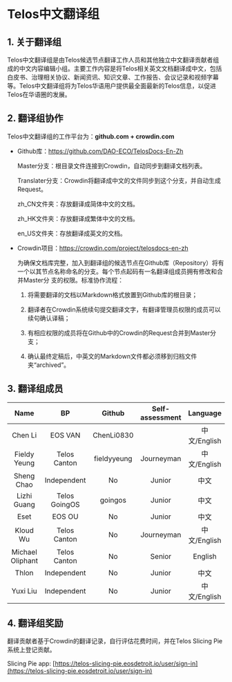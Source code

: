 # Telos中文翻译组

## 1. 关于翻译组
Telos中文翻译组是由Telos候选节点翻译工作人员和其他独立中文翻译贡献者组成的中文内容编辑小组。主要工作内容是将Telos相关英文文档翻译成中文，包括白皮书、治理相关协议、新闻资讯、知识文章、工作报告、会议记录和视频字幕等。Telos中文翻译组将为Telos华语用户提供最全面最新的Telos信息，以促进Telos在华语圈的发展。

## 2. 翻译组协作
Telos中文翻译组的工作平台为：**github.com + crowdin.com**

- Github库：https://github.com/DAO-ECO/TelosDocs-En-Zh

  Master分支：根目录文件连接到Crowdin，自动同步到翻译文档列表。

  Translater分支：Crowdin将翻译成中文的文件同步到这个分支，并自动生成Request。

  zh_CN文件夹：存放翻译成简体中文的文档。

  zh_HK文件夹：存放翻译成繁体中文的文档。

  en_US文件夹：存放翻译成英文的文档。

- Crowdin项目：https://crowdin.com/project/telosdocs-en-zh

  为确保文档库完整，加入到翻译组的候选节点在Github库（Repository）将有一个以其节点名称命名的分支。每个节点起码有一名翻译组成员拥有修改和合并Master分  支的权限。标准协作流程：

  1. 将需要翻译的文档以Markdown格式放置到Github库的根目录；

  2. 翻译者在Crowdin系统续句提交翻译文字，有翻译管理员权限的成员可以续句确认译稿；

  3. 有相应权限的成员将在Github中的Crowdin的Request合并到Master分支；

  4. 确认最终定稿后，中英文的Markdown文件都必须移到归档文件夹“archived”。

## 3. 翻译组成员

|       Name       |   BP   |  Github  |    Self-assessment    |   Language    |
| :--------------: | :----------: | :---------: | :--------: | :-------: |
|     Chen Li      |   EOS VAN    | ChenLi0830  |            | 中文/English |
|   Fieldy Yeung   | Telos Canton | fieldyyeung | Journeyman | 中文/English |
|    Sheng Chao    | Independent  |     No      |   Junior   |   中文    |
|   Lizhi Guang    | Telos GoingOS |   goingos   |   Junior   |   中文    |
|       Eset       |    EOS OU    |     No      |   Junior   |   中文    |
| Kloud Wu | Telos Canton |     No      |   Journeyman   |  中文/English  |
| Michael Oliphant | Telos Canton |     No      |   Senior   |  English  |
| Thlon | Independent |     No      |   Junior   |  中文  |
| Yuxi Liu | Independent |     No      |   Junior   |  中文/English |

## 4. 翻译组奖励

翻译贡献者基于Crowdin的翻译记录，自行评估花费时间，并在Telos Slicing Pie系统上登记贡献。

Slicing Pie app: [https://telos-slicing-pie.eosdetroit.io/user/sign-in](https://telos-slicing-pie.eosdetroit.io/user/sign-in)
